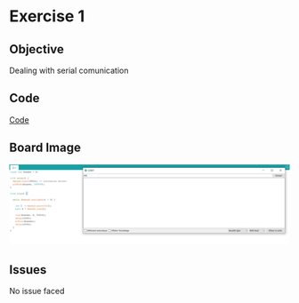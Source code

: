# Exercise 1

## Objective

Dealing with serial comunication

## Code

[Code](https://github.com/SlyAdrian/IoT-Efrei-2020-labs/blob/main/lab2/steps/ex1/Ex1.ino)

## Board Image

![Image of the breadboard schema](https://github.com/SlyAdrian/IoT-Efrei-2020-labs/blob/main/lab2/report/ex1/Serial.png)

## Issues 

No issue faced

